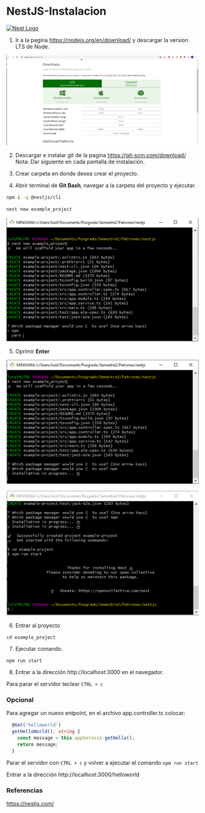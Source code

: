 # NestJS-Instalacion

<p align="left">
  <a href="http://nestjs.com/" target="blank"><img src="https://nestjs.com/img/logo-small.svg" width="100" alt="Nest Logo" /></a>
</p>

1. Ir a la pagina https://nodejs.org/en/download/ y descargar la version LTS de Node.

![](./capturas/1.PNG)

2. Descargar e instalar git de la pagina https://git-scm.com/download/ Nota: Dar siguiente en cada pantalla de instalación.

3. Crear carpeta en donde desea crear el proyecto.

4. Abrir terminal de **Git Bash**, navegar a la carpeta del proyecto y ejecutar.
```bash
npm i -g @nestjs/cli
```
```bash
nest new example_project
```

![](./capturas/2.PNG)

5. Oprimir **Enter**

![](./capturas/3.PNG)

![](./capturas/4.PNG)

6. Entrar al proyecto
```
cd example_project
```
7. Ejecutar comando.
```
npm run start
```
8. Entrar a la dirección http://localhost:3000 en el navegador.

Para parar el servidor teclear ``CTRL + c``

### Opcional
Para agregar un nuevo entpoint, en el archivo app.controller.ts colocar:

```typescript
  @Get('helloworld')
  getHelloWorld(): string {
    const message = this.appService.getHello();
    return message;
  }
```
Parar el servidor con ``CTRL + c`` y volver a ejecutar el comando ``npm run start``

Entrar a la dirección http://localhost:3000/helloworld

### Referencias
https://nestjs.com/
